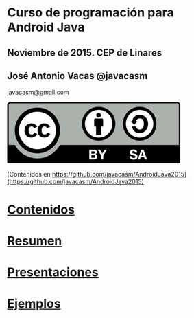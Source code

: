 # Curso de programación para Android Java 

## Noviembre de 2015. CEP de Linares

## José Antonio Vacas @javacasm
javacasm@gmail.com

![cc](https://raw.githubusercontent.com/javacasm/CodeWeek-programacion/master/images/Licencia_CC.png)

[Contenidos en https://github.com/javacasm/AndroidJava2015](https://github.com/javacasm/AndroidJava2015)

# [Contenidos](https://github.com/javacasm/AndroidJava2015/blob/master/temario/contenidos.md)

# [Resumen](https://github.com/javacasm/AndroidJava2015/blob/master/temario/indice.md)

# [Presentaciones](https://github.com/javacasm/AndroidJava2015/tree/master/temario)

# [Ejemplos](https://github.com/javacasm/codigo-curso-android)
